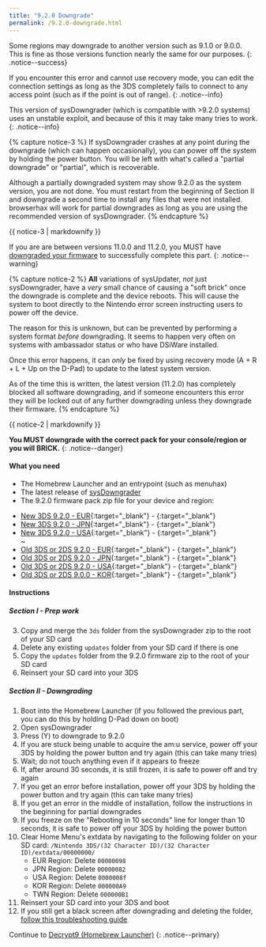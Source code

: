 ```yaml
---
title: "9.2.0 Downgrade"
permalink: /9.2.0-downgrade.html
---
```


Some regions may downgrade to another version such as 9.1.0 or 9.0.0. This is fine as those versions function nearly the same for our purposes.
{: .notice--success}

If you encounter this error and cannot use recovery mode, you can edit the connection settings as long as the 3DS completely fails to connect to any access point (such as if the point is out of range).
{: .notice--info}

This version of sysDowngrader (which is compatible with >9.2.0 systems) uses an unstable exploit, and because of this it may take many tries to work.
{: .notice--info}

{% capture notice-3 %}
If sysDowngrader crashes at any point during the downgrade (which can happen occasionally), you can power off the system by holding the power button. You will be left with what's called a "partial downgrade" or "partial", which is recoverable.

Although a partially downgraded system may show 9.2.0 as the system version, you are not done. You must restart from the beginning of Section II and downgrade a second time to install any files that were not installed. browserhax will work for partial downgrades as long as you are using the recommended version of sysDowngrader.
{% endcapture %}

<div class="notice--info">{{ notice-3 | markdownify }}</div>

If you are are between versions 11.0.0 and 11.2.0, you MUST have [downgraded your firmware](firmware-downgrade) to successfully complete this part.
{: .notice--warning}

{% capture notice-2 %}
**All** variations of sysUpdater, *not* just sysDowngrader, have a *very* small chance of causing a "soft brick" once the downgrade is complete and the device reboots. This will cause the system to boot directly to the Nintendo error screen instructing users to power off the device.

The reason for this is unknown, but can be prevented by performing a system format *before* downgrading. It seems to happen very often on systems with ambassador status or who have DSiWare installed.

Once this error happens, it can *only* be fixed by using recovery mode (A + R + L + Up on the D-Pad) to update to the latest system version.

As of the time this is written, the latest version (11.2.0) has completely blocked all software downgrading, and if someone encounters this error they will be locked out of any further downgrading unless they downgrade their firmware.
{% endcapture %}

<div class="notice--warning">{{ notice-2 | markdownify }}</div>

**You MUST downgrade with the correct pack for your console/region or you will BRICK.**
{: .notice--danger}

#### What you need

* The Homebrew Launcher and an entrypoint (such as menuhax)
* The latest release of [sysDowngrader](https://github.com/Plailect/sysDowngrader/releases/latest)
* The 9.2.0 firmware pack zip file for your device and region:
 +    [New 3DS 9.2.0 - EUR](torrents/9.2.0-20E(Full)_n3DS.torrent){:target="_blank"} - [<i class="fa fa-magnet" aria-hidden="true"></i>](magnet:?xt=urn:btih:4e22cf8bc71c99a70bb846c7cf416d4caafbe58e){:target="_blank"}   
 +    [New 3DS 9.2.0 - JPN](torrents/9.2.0-20J(Full)_n3DS.torrent){:target="_blank"} - [<i class="fa fa-magnet" aria-hidden="true"></i>](magnet:?xt=urn:btih:c8630ed31b53637b9023bd4dc1ce38362bb8ecd9){:target="_blank"}     
 +    [New 3DS 9.2.0 - USA](torrents/9.2.0-20U(Full)_n3DS.torrent){:target="_blank"} - [<i class="fa fa-magnet" aria-hidden="true"></i>](magnet:?xt=urn:btih:1e670b71b7f26f2765bbe55d0f6cb8c0459d2e8c){:target="_blank"}     
~
 +    [Old 3DS or 2DS 9.2.0 - EUR](torrents/9.2.0-20E(Full).torrent){:target="_blank"} - [<i class="fa fa-magnet" aria-hidden="true"></i>](magnet:?xt=urn:btih:844006eb64474c115bd5b847f6c59d333be3397a){:target="_blank"}     
 +    [Old 3DS or 2DS 9.2.0 - JPN](torrents/9.2.0-20J(Full).torrent){:target="_blank"} - [<i class="fa fa-magnet" aria-hidden="true"></i>](magnet:?xt=urn:btih:bb27a53a524276b6527d3b139395b2afc7affe1a){:target="_blank"}     
 +    [Old 3DS or 2DS 9.2.0 - USA](torrents/9.2.0-20U(Full).torrent){:target="_blank"} - [<i class="fa fa-magnet" aria-hidden="true"></i>](magnet:?xt=urn:btih:940d6479a3972a99daeb85c499f0d6e4e24a2c8b){:target="_blank"}
 +    [Old 3DS or 2DS 9.0.0 - KOR](torrents/9.0.0-20K(Full).torrent){:target="_blank"} - [<i class="fa fa-magnet" aria-hidden="true"></i>](magnet:?xt=urn:btih:2695d01cdfecb74a59e25b98f76ab9285a2dae11){:target="_blank"}

<!---

 +    [Old 3DS or 2DS 9.0.0 - TWN](torrents/9.0.0-20T(Full).torrent){:target="_blank"} - [<i class="fa fa-magnet" aria-hidden="true"></i>](magnet:?xt=urn:btih:f2f3bf7250f7ae558ab9ebd3c425a8f85021f80f){:target="_blank"}

 --->

#### Instructions

##### Section I - Prep work

3. Copy and merge the `3ds` folder from the sysDowngrader zip to the root of your SD card
4. Delete any existing `updates` folder from your SD card if there is one
5. Copy the `updates` folder from the 9.2.0 firmware zip to the root of your SD card
6. Reinsert your SD card into your 3DS

##### Section II - Downgrading

1. Boot into the Homebrew Launcher (if you followed the previous part, you can do this by holding D-Pad down on boot)    
2. Open sysDowngrader
5. Press (Y) to downgrade to 9.2.0
6. If you are stuck being unable to acquire the am:u service, power off your 3DS by holding the power button and try again (this can take many tries)
7. Wait; do not touch anything even if it appears to freeze
8. If, after around 30 seconds, it is still frozen, it is safe to power off and try again
9. If you get an error before installation, power off your 3DS by holding the power button and try again (this can take many tries)
10. If you get an error in the middle of installation, follow the instructions in the beginning for partial downgrades
11. If you freeze on the "Rebooting in 10 seconds" line for longer than 10 seconds, it is safe to power off your 3DS by holding the power button
13. Clear Home Menu's extdata by navigating to the following folder on your SD card: `/Nintendo 3DS/(32 Character ID)/(32 Character ID)/extdata/00000000/`
    + EUR Region: Delete `00000098`
    + JPN Region: Delete `00000082`
    + USA Region: Delete `0000008f`
    + KOR Region: Delete `000000A9`
    + TWN Region: Delete `000000B1`
14. Reinsert your SD card into your 3DS and boot
12. If you still get a black screen after downgrading and deleting the folder, [follow this troubleshooting guide](troubleshooting#ts_sys_down)

Continue to [Decrypt9 (Homebrew Launcher)](decrypt9-(homebrew-launcher))
{: .notice--primary}
